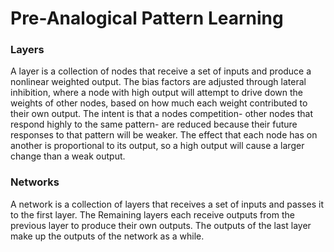 # Pre-Analogical Pattern Learning 
 
### Layers

A layer is a collection of nodes that receive a set of inputs and produce a nonlinear weighted output. The bias factors are adjusted through lateral inhibition, where a node with high output will attempt to drive down the weights of other nodes, based on how much each weight contributed to their own output. The intent is that a nodes competition- other nodes that respond highly to the same pattern- are reduced because their future responses to that pattern will be weaker. The effect that each node has on another is proportional to its output, so a high output will cause a larger change than a weak output.

### Networks

A network is a collection of layers that receives a set of inputs and passes it to the first layer. The Remaining layers each receive outputs from the previous layer to produce their own outputs. The outputs of the last layer make up the outputs of the network as a while.

